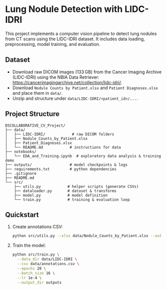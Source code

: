 # Lung Nodule Detection with LIDC-IDRI

This project implements a computer vision pipeline to detect lung nodules from CT scans using the LIDC-IDRI dataset. It includes data loading, preprocessing, model training, and evaluation.

## Dataset

- Download raw DICOM images (133 GB) from the Cancer Imaging Archive (LIDC-IDRI) using the NBIA Data Retriever: https://cancerimagingarchive.net/collection/lidc-idri/.
- Download `Nodule Counts by Patient.xlsx` and `Patient Diagnoses.xlsx` and place them in `data/`.
- Unzip and structure under `data/LIDC-IDRI/<patient_id>/...`.

## Project Structure

```
DSCOLLABORATIVE_CV_Project/
├── data/
│   ├── LIDC-IDRI/            # raw DICOM folders
│   ├── Nodule_Counts_by_Patient.xlsx
│   ├── Patient_Diagnoses.xlsx
│   └── README.md            # instructions for data
├── notebooks/
│   └── EDA_and_Training.ipynb  # exploratory data analysis & training demo
├── outputs/                 # model checkpoints & logs
├── requirements.txt         # python dependencies
├── .gitignore
├── README.md
└── src/
    ├── utils.py            # helper scripts (generate CSVs)
    ├── dataloader.py       # dataset & transforms
    ├── model.py            # model definition
    └── train.py            # training & evaluation loop
```

## Quickstart

1. Create annotations CSV:
   ```bash
   python src/utils.py --xlsx data/Nodule_Counts_by_Patient.xlsx --out_csv data/annotations.csv
   ```
2. Train the model:
   ```bash
   python src/train.py \
     --data_dir data/LIDC-IDRI \
     --csv data/annotations.csv \
     --epochs 20 \
     --batch_size 16 \
     --lr 1e-4 \
     --output_dir outputs
   ```